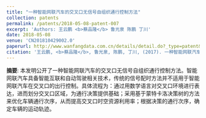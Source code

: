 ```yaml
---
title: "一种智能网联汽车的交叉口无信号自组织通行控制方法"
collection: patents
permalink: /patents/2018-05-08-patent-007
excerpt: 'Authors: 王云鹏 <b>蔡品隆</b> 鲁光泉 陈鹏 丁川'
date: 2018-05-08
venue: 'CN201810429002.0'
paperurl: http://www.wanfangdata.com.cn/details/detail.do?_type=patent&id=CN201810429002.0'
citation: '王云鹏, <b>蔡品隆</b>, 鲁光泉, 陈鹏, 丁川, (2017). 一种智能网联汽车的交叉口无信号自组织通行控制方法. CN201810429002.0.'
---
```


**摘要**: 本发明公开了一种智能网联汽车的交叉口无信号自组织通行控制方法。智能网联汽车具备智能互联和自动驾驶相关技术，传统的信号配时方法并不适用于智能网联汽车在交叉口的出行控制。具体流程为：通过用数学语言对交叉口环境进行表达，进而划分交叉口区域，为通行决策提供基础；采用基于蒙特卡洛决策树的方法来优化车辆通行次序，从而提高交叉口时空资源利用率；根据决策的通行次序，确定车辆的运动轨迹。
